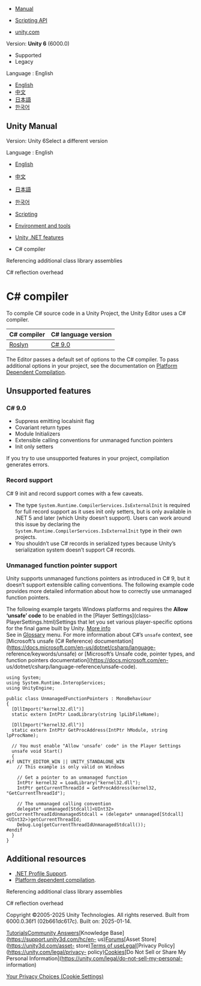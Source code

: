 [](https://docs.unity3d.com)

  * [Manual](../Manual/index.html)
  * [Scripting API](../ScriptReference/index.html)

  * [unity.com](https://unity.com/)

Version: **Unity 6** (6000.0)

  * Supported
  * Legacy

Language : English

  * [English](/Manual/csharp-compiler.html)
  * [中文](/cn/current/Manual/csharp-compiler.html)
  * [日本語](/ja/current/Manual/csharp-compiler.html)
  * [한국어](/kr/current/Manual/csharp-compiler.html)

[](https://docs.unity3d.com)

## Unity Manual

Version: Unity 6Select a different version

Language : English

  * [English](/Manual/csharp-compiler.html)
  * [中文](/cn/current/Manual/csharp-compiler.html)
  * [日本語](/ja/current/Manual/csharp-compiler.html)
  * [한국어](/kr/current/Manual/csharp-compiler.html)

  * [Scripting](scripting.html)
  * [Environment and tools](environment-and-tools.html)
  * [Unity .NET features](overview-of-dot-net-in-unity.html)
  * C# compiler

[](dotnet-profile-assemblies.html)

Referencing additional class library assemblies

[](dotnet-reflection-overhead.html)

C# reflection overhead

# C# compiler

To compile C# source code in a Unity Project, the Unity Editor uses a C#
compiler.

**C# compiler** | **C# language version**  
---|---  
[Roslyn](https://github.com/dotnet/roslyn) | [C# 9.0](https://docs.microsoft.com/en-us/dotnet/csharp/whats-new/csharp-9)  
  
The Editor passes a default set of options to the C# compiler. To pass
additional options in your project, see the documentation on [Platform
Dependent Compilation](platform-dependent-compilation.html).

## Unsupported features

### C# 9.0

  * Suppress emitting localsinit flag
  * Covariant return types
  * Module Initializers
  * Extensible calling conventions for unmanaged function pointers
  * Init only setters

If you try to use unsupported features in your project, compilation generates
errors.

### Record support

C# 9 init and record support comes with a few caveats.

  * The type `System.Runtime.CompilerServices.IsExternalInit` is required for full record support as it uses init only setters, but is only available in .NET 5 and later (which Unity doesn’t support). Users can work around this issue by declaring the `System.Runtime.CompilerServices.IsExternalInit` type in their own projects.
  * You shouldn’t use C# records in serialized types because Unity’s serialization system doesn’t support C# records.

### Unmanaged function pointer support

Unity supports unmanaged functions pointers as introduced in C# 9, but it
doesn’t support extensible calling conventions. The following example code
provides more detailed information about how to correctly use unmanaged
function pointers.

The following example targets Windows platforms and requires the **Allow
‘unsafe’ code** to be enabled in the [Player Settings](class-
PlayerSettings.html)Settings that let you set various player-specific options
for the final game built by Unity. [More info](class-PlayerSettings.html)  
See in [Glossary](Glossary.html#PlayerSettings) menu. For more information
about C#’s `unsafe` context, see [Microsoft’s unsafe (C# Reference)
documentation](https://docs.microsoft.com/en-us/dotnet/csharp/language-
reference/keywords/unsafe) or [Microsoft’s Unsafe code, pointer types, and
function pointers documentation](https://docs.microsoft.com/en-
us/dotnet/csharp/language-reference/unsafe-code).

    
    
    using System;
    using System.Runtime.InteropServices;
    using UnityEngine;
    
    public class UnmanagedFunctionPointers : MonoBehaviour
    {
      [DllImport("kernel32.dll")]
      static extern IntPtr LoadLibrary(string lpLibFileName);
      
      [DllImport("kernel32.dll")]
      static extern IntPtr GetProcAddress(IntPtr hModule, string lpProcName);
      
      // You must enable "Allow 'unsafe' code" in the Player Settings
      unsafe void Start()
      {
    #if UNITY_EDITOR_WIN || UNITY_STANDALONE_WIN
        // This example is only valid on Windows
        
        // Get a pointer to an unmanaged function
        IntPtr kernel32 = LoadLibrary("kernel32.dll");
        IntPtr getCurrentThreadId = GetProcAddress(kernel32, "GetCurrentThreadId");
    
        // The unmanaged calling convention
        delegate* unmanaged[Stdcall]<UInt32> getCurrentThreadIdUnmanagedStdcall = (delegate* unmanaged[Stdcall]<UInt32>)getCurrentThreadId;
        Debug.Log(getCurrentThreadIdUnmanagedStdcall());
    #endif
      }
    }
    
    
    

## Additional resources

  * [.NET Profile Support](dotnet-profile-support.html).
  * [Platform dependent compilation](platform-dependent-compilation.html).

[](dotnet-profile-assemblies.html)

Referencing additional class library assemblies

[](dotnet-reflection-overhead.html)

C# reflection overhead

Copyright ©2005-2025 Unity Technologies. All rights reserved. Built from
6000.0.36f1 (02b661dc617c). Built on: 2025-01-14.

[Tutorials](https://learn.unity.com/)[Community
Answers](https://answers.unity3d.com)[Knowledge
Base](https://support.unity3d.com/hc/en-
us)[Forums](https://forum.unity3d.com)[Asset Store](https://unity3d.com/asset-
store)[Terms of
use](https://docs.unity3d.com/Manual/TermsOfUse.html)[Legal](https://unity.com/legal)[Privacy
Policy](https://unity.com/legal/privacy-
policy)[Cookies](https://unity.com/legal/cookie-policy)[Do Not Sell or Share
My Personal Information](https://unity.com/legal/do-not-sell-my-personal-
information)

[Your Privacy Choices (Cookie Settings)](javascript:void\(0\);)

